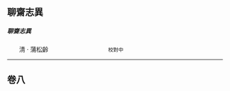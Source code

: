 

## 聊齋志異

##### 聊齋志異
　　清 ‧ 蒲松齡　　　　　　　　　　`校對中`

* * *

## 卷八

&nbsp;

&nbsp;

&nbsp;

&nbsp;

&nbsp;

